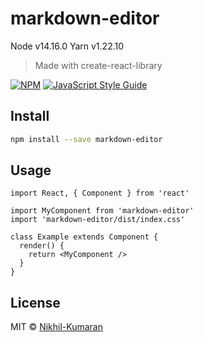 # markdown-editor

Node v14.16.0
Yarn v1.22.10

> Made with create-react-library

[![NPM](https://img.shields.io/npm/v/markdown-editor.svg)](https://www.npmjs.com/package/markdown-editor) [![JavaScript Style Guide](https://img.shields.io/badge/code_style-standard-brightgreen.svg)](https://standardjs.com)

## Install

```bash
npm install --save markdown-editor
```

## Usage

```tsx
import React, { Component } from 'react'

import MyComponent from 'markdown-editor'
import 'markdown-editor/dist/index.css'

class Example extends Component {
  render() {
    return <MyComponent />
  }
}
```

## License

MIT © [Nikhil-Kumaran](https://github.com/Nikhil-Kumaran)
